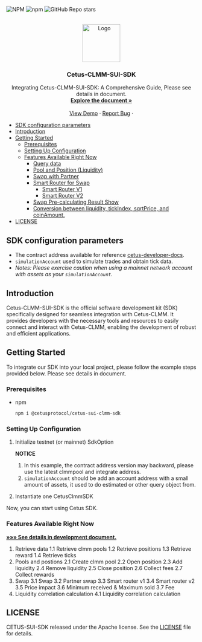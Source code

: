 <a name="readme-top"></a>

![NPM](https://img.shields.io/npm/l/%40cetusprotocol%2Fcetus-sui-clmm-sdk?registry_uri=https%3A%2F%2Fregistry.npmjs.com&style=flat&logo=npm&logoColor=blue&label=%40cetusprotocol&labelColor=rgb&color=fedcba&cacheSeconds=3600&link=https%3A%2F%2Fwww.npmjs.com%2Fpackage%2F%40cetusprotocol%2Fcetus-sui-clmm-sdk)
![npm](https://img.shields.io/npm/v/%40cetusprotocol%2Fcetus-sui-clmm-sdk?logo=npm&logoColor=rgb)
![GitHub Repo stars](https://img.shields.io/github/stars/CetusProtocol/cetus-clmm-sui-sdk?logo=github)

<!-- PROJECT LOGO -->
<br />
<div align="center">
  <a >
    <img src="https://archive.cetus.zone/assets/image/logo.png" alt="Logo" width="100" height="100">
  </a>

  <h3 align="center">Cetus-CLMM-SUI-SDK</h3>

  <p align="center">
    Integrating Cetus-CLMM-SUI-SDK: A Comprehensive Guide, Please see details in document.
    <br />
    <a href="https://cetus-1.gitbook.io/cetus-developer-docs/developer/dev-overview"><strong>Explore the document »</strong></a>
<br />
    <br />
    <a href="https://github.com/CetusProtocol/cetus-clmm-sui-sdk/tree/main/examples">View Demo</a>
    ·
    <a href="https://github.com/CetusProtocol/cetus-clmm-sui-sdk/issues">Report Bug</a>
    ·
  </p>
</div>

<!-- TABLE OF CONTENTS -->
- [SDK configuration parameters](#sdk-configuration-parameters)
- [Introduction](#introduction)
- [Getting Started](#getting-started)
  - [Prerequisites](#prerequisites)
  - [Setting Up Configuration](#setting-up-configuration)
  - [Features Available Right Now](#features-available-right-now)
    - [Query data](#query-data)
    - [Pool and Position (Liquidity)](#pool-and-position-liquidity)
    - [Swap with Partner](#swap-with-partner)
    - [Smart Router for Swap](#smart-router-for-swap)
      - [Smart Router V1](#smart-router-v1)
      - [Smart Router V2](#smart-router-v2)
    - [Swap Pre-calculating Result Show](#swap-pre-calculating-result-show)
    - [Conversion between liquidity, tickIndex, sqrtPrice, and coinAmount.](#conversion-between-liquidity-tickindex-sqrtprice-and-coinamount)
- [LICENSE](#license)

## SDK configuration parameters

- The contract address available for reference [cetus-developer-docs](https://cetus-1.gitbook.io/cetus-developer-docs/developer/via-sdk/getting-started#latest-sdk-config).
- `simulationAccount` used to simulate trades and obtain tick data.
- *Notes: Please exercise caution when using a mainnet network account with assets as your `simulationAccount`.*


## Introduction

Cetus-CLMM-SUI-SDK is the official software development kit (SDK) specifically designed for seamless integration with Cetus-CLMM. It provides developers with the necessary tools and resources to easily connect and interact with Cetus-CLMM, enabling the development of robust and efficient applications.


## Getting Started
To integrate our SDK into your local project, please follow the example steps provided below.
Please see details in document.
### Prerequisites
* npm
    ```sh
    npm i @cetusprotocol/cetus-sui-clmm-sdk
    ```

### Setting Up Configuration
1. Initialize testnet (or mainnet) SdkOption


    **NOTICE** 
    1. In this example, the contract address version may backward, please use the latest clmmpool and integrate address.
    2. `simulationAccount` should be add an account address with a small amount of assets, it used to do estimated or other query object from.

2. Instantiate one CetusClmmSDK

Now, you can start using Cetus SDK.

### Features Available Right Now
<a href="https://cetus-1.gitbook.io/cetus-developer-docs/developer/dev-overview"><strong> »»» See details in development document. </strong></a>
<br />

1. Retrieve data
1.1 Retrieve clmm pools
1.2 Retrieve positions
1.3 Retrieve reward
1.4 Retrieve ticks
2. Pools and postions
2.1 Create clmm pool
2.2 Open position
2.3 Add liquidity
2.4 Remove liquidity
2.5 Close position
2.6 Collect fees
2.7 Collect rewards
3. Swap
3.1 Swap
3.2 Partner swap
3.3 Smart router v1 
3.4 Smart router v2
3.5 Price impact
3.6 Minimum received & Maximum sold
3.7 Fee
4. Liquidity correlation calculation
4.1 Liquidity correlation calculation

## LICENSE
CETUS-SUI-SDK released under the Apache license. See the [LICENSE](./LICENSE) file for details.
